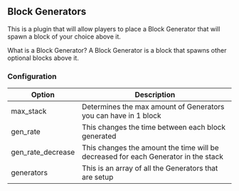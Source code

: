 ## Block Generators

This is a plugin that will allow players to place a Block Generator that will spawn a block of your choice above it.

What is a Block Generator?
A Block Generator is a block that spawns other optional blocks above it.

### Configuration
|Option|Description|
|------|-----------|
|max_stack|Determines the max amount of Generators you can have in 1 block|
|gen_rate|This changes the time between each block generated|
|gen_rate_decrease|This changes the amount the time will be decreased for each Generator in the stack|
|generators|This is an array of all the Generators that are setup|
